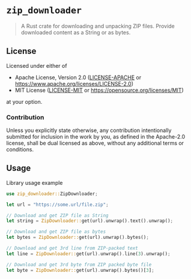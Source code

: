 # `zip_downloader`

> A Rust crate for downloading and unpacking ZIP files.
> Provide downloaded content as a String or as bytes.

## License

Licensed under either of

- Apache License, Version 2.0 ([LICENSE-APACHE](LICENSE-APACHE) or
  https://www.apache.org/licenses/LICENSE-2.0)
- MIT License ([LICENSE-MIT](LICENSE-MIT) or https://opensource.org/licenses/MIT)

at your option.

### Contribution

Unless you explicitly state otherwise, any contribution intentionally submitted
for inclusion in the work by you, as defined in the Apache-2.0 license, shall be
dual licensed as above, without any additional terms or conditions.

## Usage

Library usage example

```rust
use zip_downloader::ZipDownloader;

let url = "https://some.url/file.zip";

// Download and get ZIP file as String
let string = ZipDownloader::get(url).unwrap().text().unwrap();

// Download and get ZIP file as bytes
let bytes = ZipDownloader::get(url).unwrap().bytes();

// Download and get 3rd line from ZIP-packed text
let line = ZipDownloader::get(url).unwrap().line(3).unwrap();

// Download and get 3rd byte from ZIP packed byte file
let byte = ZipDownloader::get(url).unwrap().bytes()[3];
```
